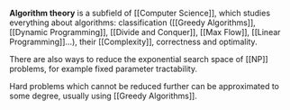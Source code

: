 **Algorithm theory** is a subfield of [[Computer Science]], which studies everything about algorithms: classification ([[Greedy Algorithms]], [[Dynamic Programming]], [[Divide and Conquer]], [[Max Flow]], [[Linear Programming]]...), their [[Complexity]], correctness and optimality. 

There are also ways to reduce the exponential search space of [[NP]] problems, for example fixed parameter tractability.

Hard problems which cannot be reduced further can be approximated to some degree, usually using [[Greedy Algorithms]].